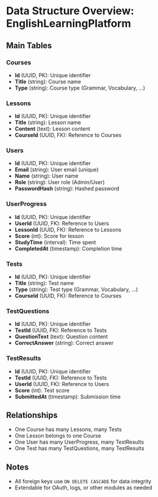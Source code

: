 # Data Structure Overview: EnglishLearningPlatform

## Main Tables

### Courses
- **Id** (UUID, PK): Unique identifier
- **Title** (string): Course name
- **Type** (string): Course type (Grammar, Vocabulary, ...)

### Lessons
- **Id** (UUID, PK): Unique identifier
- **Title** (string): Lesson name
- **Content** (text): Lesson content
- **CourseId** (UUID, FK): Reference to Courses

### Users
- **Id** (UUID, PK): Unique identifier
- **Email** (string): User email (unique)
- **Name** (string): User name
- **Role** (string): User role (Admin/User)
- **PasswordHash** (string): Hashed password

### UserProgress
- **Id** (UUID, PK): Unique identifier
- **UserId** (UUID, FK): Reference to Users
- **LessonId** (UUID, FK): Reference to Lessons
- **Score** (int): Score for lesson
- **StudyTime** (interval): Time spent
- **CompletedAt** (timestamp): Completion time

### Tests
- **Id** (UUID, PK): Unique identifier
- **Title** (string): Test name
- **Type** (string): Test type (Grammar, Vocabulary, ...)
- **CourseId** (UUID, FK): Reference to Courses

### TestQuestions
- **Id** (UUID, PK): Unique identifier
- **TestId** (UUID, FK): Reference to Tests
- **QuestionText** (text): Question content
- **CorrectAnswer** (string): Correct answer

### TestResults
- **Id** (UUID, PK): Unique identifier
- **TestId** (UUID, FK): Reference to Tests
- **UserId** (UUID, FK): Reference to Users
- **Score** (int): Test score
- **SubmittedAt** (timestamp): Submission time

## Relationships
- One Course has many Lessons, many Tests
- One Lesson belongs to one Course
- One User has many UserProgress, many TestResults
- One Test has many TestQuestions, many TestResults

## Notes
- All foreign keys use `ON DELETE CASCADE` for data integrity
- Extendable for OAuth, logs, or other modules as needed
